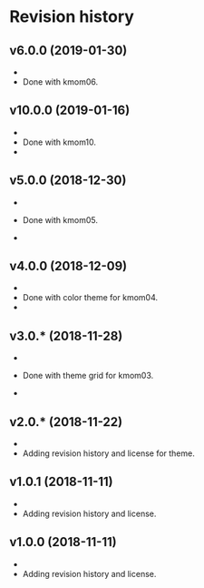 Revision history
=========================
v6.0.0 (2019-01-30)
-------------------------
-
- Done with kmom06.


v10.0.0 (2019-01-16)
-------------------------
-
- Done with kmom10.
-

v5.0.0 (2018-12-30)
-------------------------
-
- Done with kmom05.

-
v4.0.0 (2018-12-09)
-------------------------
-
- Done with color theme for kmom04.
-
v3.0.* (2018-11-28)
-------------------------
-
- Done with theme grid for kmom03.


-
v2.0.* (2018-11-22)
-------------------------
-
- Adding revision history and license for theme.



v1.0.1 (2018-11-11)
-------------------------
-
- Adding revision history and license.



v1.0.0 (2018-11-11)
-------------------------
-
- Adding revision history and license.
